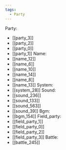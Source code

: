 ```yaml
---
tags:
  - Party
---
```

Party:
- [[party_3]]
- [[party_2]]
- [[party_0]]
- [[party_1]]
Name:
- [[name_12]]
- [[name_6]]
- [[name_10]]
- [[name_14]]
- [[name_8]]
- [[name_13]]
System:
- [[system_28]]
Sound:
- [[sound_236]]
- [[sound_133]]
- [[sound_563]]
- [[sound_39]]
Bgm:
- [[bgm_154]]
Field_party:
- [[field_party_1]]
- [[field_party_0]]
- [[field_party_2]]
- [[field_party_3]]
Battle:
- [[battle_245]]
